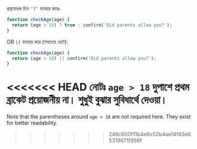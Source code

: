 প্রশ্নবোধক চিহ্ন `'?'` ব্যবহার করেঃ

```js
function checkAge(age) {
  return (age > 18) ? true : confirm('Did parents allow you?');
}
```

OR `||` ব্যবহার করে (সবচেয়ে ছোট):

```js
function checkAge(age) {
  return (age > 18) || confirm('Did parents allow you?');
}
```

<<<<<<< HEAD
নোটঃ `age > 18` দুপাশে প্রথম ব্রাকেট প্রয়োজনীয় না। শুধুই বুঝার সুবিধার্থে দেওয়া।
=======
Note that the parentheses around `age > 18` are not required here. They exist for better readability.
>>>>>>> 246c600f11b4e6c52b4ae14f83e65319671f998f
